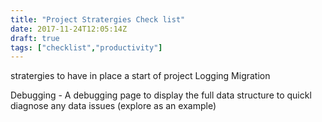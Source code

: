 ```yaml
---
title: "Project Stratergies Check list"
date: 2017-11-24T12:05:14Z
draft: true
tags: ["checklist","productivity"]
---
```


stratergies to have in place a start of project Logging Migration

Debugging - A debugging page to display the full data structure to quickl diagnose any data issues (explore as an example)